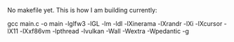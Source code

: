 No makefile yet. This is how I am building currently:

gcc main.c -o main -lglfw3 -lGL -lm -ldl -lXinerama -lXrandr -lXi -lXcursor -lX11 -lXxf86vm -lpthread
-lvulkan -Wall -Wextra -Wpedantic -g
